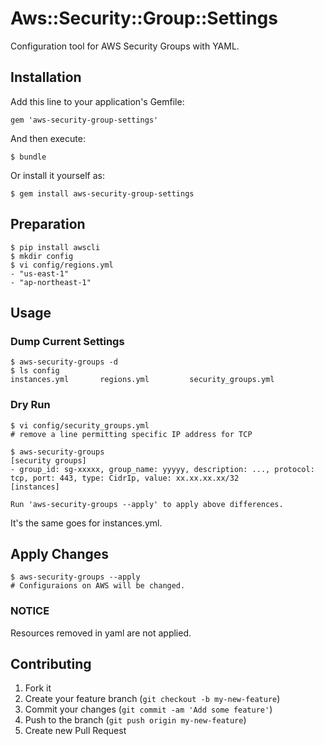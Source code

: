 # Aws::Security::Group::Settings

Configuration tool for AWS Security Groups with YAML.

## Installation

Add this line to your application's Gemfile:

    gem 'aws-security-group-settings'

And then execute:

    $ bundle

Or install it yourself as:

    $ gem install aws-security-group-settings

## Preparation

```
$ pip install awscli
$ mkdir config
$ vi config/regions.yml
- "us-east-1"
- "ap-northeast-1"
```

## Usage

### Dump Current Settings

```
$ aws-security-groups -d
$ ls config
instances.yml       regions.yml         security_groups.yml
```

### Dry Run

```
$ vi config/security_groups.yml
# remove a line permitting specific IP address for TCP

$ aws-security-groups
[security groups]
- group_id: sg-xxxxx, group_name: yyyyy, description: ..., protocol: tcp, port: 443, type: CidrIp, value: xx.xx.xx.xx/32
[instances]

Run 'aws-security-groups --apply' to apply above differences.
```

It's the same goes for instances.yml.

## Apply Changes

```
$ aws-security-groups --apply
# Configuraions on AWS will be changed.
```

### NOTICE

Resources removed in yaml are not applied.

## Contributing

1. Fork it
2. Create your feature branch (`git checkout -b my-new-feature`)
3. Commit your changes (`git commit -am 'Add some feature'`)
4. Push to the branch (`git push origin my-new-feature`)
5. Create new Pull Request
